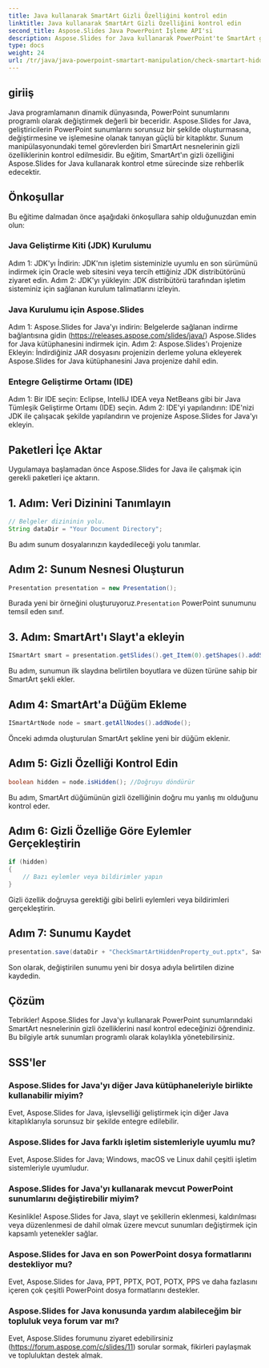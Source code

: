 ```yaml
---
title: Java kullanarak SmartArt Gizli Özelliğini kontrol edin
linktitle: Java kullanarak SmartArt Gizli Özelliğini kontrol edin
second_title: Aspose.Slides Java PowerPoint İşleme API'si
description: Aspose.Slides for Java kullanarak PowerPoint'te SmartArt gizli özelliğini nasıl kontrol edeceğinizi keşfedin ve sunum manipülasyonunu geliştirin.
type: docs
weight: 24
url: /tr/java/java-powerpoint-smartart-manipulation/check-smartart-hidden-property-java/
---
```

## giriiş
Java programlamanın dinamik dünyasında, PowerPoint sunumlarını programlı olarak değiştirmek değerli bir beceridir. Aspose.Slides for Java, geliştiricilerin PowerPoint sunumlarını sorunsuz bir şekilde oluşturmasına, değiştirmesine ve işlemesine olanak tanıyan güçlü bir kitaplıktır. Sunum manipülasyonundaki temel görevlerden biri SmartArt nesnelerinin gizli özelliklerinin kontrol edilmesidir. Bu eğitim, SmartArt'ın gizli özelliğini Aspose.Slides for Java kullanarak kontrol etme sürecinde size rehberlik edecektir.
## Önkoşullar
Bu eğitime dalmadan önce aşağıdaki önkoşullara sahip olduğunuzdan emin olun:
### Java Geliştirme Kiti (JDK) Kurulumu
Adım 1: JDK'yı İndirin: JDK'nın işletim sisteminizle uyumlu en son sürümünü indirmek için Oracle web sitesini veya tercih ettiğiniz JDK distribütörünü ziyaret edin.
Adım 2: JDK'yı yükleyin: JDK distribütörü tarafından işletim sisteminiz için sağlanan kurulum talimatlarını izleyin.
### Java Kurulumu için Aspose.Slides
Adım 1: Aspose.Slides for Java'yı indirin: Belgelerde sağlanan indirme bağlantısına gidin (https://releases.aspose.com/slides/java/) Aspose.Slides for Java kütüphanesini indirmek için.
Adım 2: Aspose.Slides'ı Projenize Ekleyin: İndirdiğiniz JAR dosyasını projenizin derleme yoluna ekleyerek Aspose.Slides for Java kütüphanesini Java projenize dahil edin.
### Entegre Geliştirme Ortamı (IDE)
Adım 1: Bir IDE seçin: Eclipse, IntelliJ IDEA veya NetBeans gibi bir Java Tümleşik Geliştirme Ortamı (IDE) seçin.
Adım 2: IDE'yi yapılandırın: IDE'nizi JDK ile çalışacak şekilde yapılandırın ve projenize Aspose.Slides for Java'yı ekleyin.

## Paketleri İçe Aktar
Uygulamaya başlamadan önce Aspose.Slides for Java ile çalışmak için gerekli paketleri içe aktarın.
## 1. Adım: Veri Dizinini Tanımlayın
```java
// Belgeler dizininin yolu.
String dataDir = "Your Document Directory";
```
Bu adım sunum dosyalarınızın kaydedileceği yolu tanımlar.
## Adım 2: Sunum Nesnesi Oluşturun
```java
Presentation presentation = new Presentation();
```
Burada yeni bir örneğini oluşturuyoruz.`Presentation` PowerPoint sunumunu temsil eden sınıf.
## 3. Adım: SmartArt'ı Slayt'a ekleyin
```java
ISmartArt smart = presentation.getSlides().get_Item(0).getShapes().addSmartArt(10, 10, 400, 300, SmartArtLayoutType.RadialCycle);
```
Bu adım, sunumun ilk slaydına belirtilen boyutlara ve düzen türüne sahip bir SmartArt şekli ekler.
## Adım 4: SmartArt'a Düğüm Ekleme
```java
ISmartArtNode node = smart.getAllNodes().addNode();
```
Önceki adımda oluşturulan SmartArt şekline yeni bir düğüm eklenir.
## Adım 5: Gizli Özelliği Kontrol Edin
```java
boolean hidden = node.isHidden(); //Doğruyu döndürür
```
Bu adım, SmartArt düğümünün gizli özelliğinin doğru mu yanlış mı olduğunu kontrol eder.
## Adım 6: Gizli Özelliğe Göre Eylemler Gerçekleştirin
```java
if (hidden)
{
    // Bazı eylemler veya bildirimler yapın
}
```
Gizli özellik doğruysa gerektiği gibi belirli eylemleri veya bildirimleri gerçekleştirin.
## Adım 7: Sunumu Kaydet
```java
presentation.save(dataDir + "CheckSmartArtHiddenProperty_out.pptx", SaveFormat.Pptx);
```
Son olarak, değiştirilen sunumu yeni bir dosya adıyla belirtilen dizine kaydedin.

## Çözüm
Tebrikler! Aspose.Slides for Java'yı kullanarak PowerPoint sunumlarındaki SmartArt nesnelerinin gizli özelliklerini nasıl kontrol edeceğinizi öğrendiniz. Bu bilgiyle artık sunumları programlı olarak kolaylıkla yönetebilirsiniz.
## SSS'ler
### Aspose.Slides for Java'yı diğer Java kütüphaneleriyle birlikte kullanabilir miyim?
Evet, Aspose.Slides for Java, işlevselliği geliştirmek için diğer Java kitaplıklarıyla sorunsuz bir şekilde entegre edilebilir.
### Aspose.Slides for Java farklı işletim sistemleriyle uyumlu mu?
Evet, Aspose.Slides for Java; Windows, macOS ve Linux dahil çeşitli işletim sistemleriyle uyumludur.
### Aspose.Slides for Java'yı kullanarak mevcut PowerPoint sunumlarını değiştirebilir miyim?
Kesinlikle! Aspose.Slides for Java, slayt ve şekillerin eklenmesi, kaldırılması veya düzenlenmesi de dahil olmak üzere mevcut sunumları değiştirmek için kapsamlı yetenekler sağlar.
### Aspose.Slides for Java en son PowerPoint dosya formatlarını destekliyor mu?
Evet, Aspose.Slides for Java, PPT, PPTX, POT, POTX, PPS ve daha fazlasını içeren çok çeşitli PowerPoint dosya formatlarını destekler.
### Aspose.Slides for Java konusunda yardım alabileceğim bir topluluk veya forum var mı?
Evet, Aspose.Slides forumunu ziyaret edebilirsiniz (https://forum.aspose.com/c/slides/11) sorular sormak, fikirleri paylaşmak ve topluluktan destek almak.